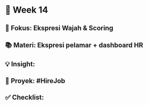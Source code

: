 # 📅 Week 14

## 🎯 Fokus: Ekspresi Wajah & Scoring

## 📚 Materi: Ekspresi pelamar + dashboard HR

## 💡 Insight:

## 📌 Proyek: #HireJob

## ✅ Checklist:

